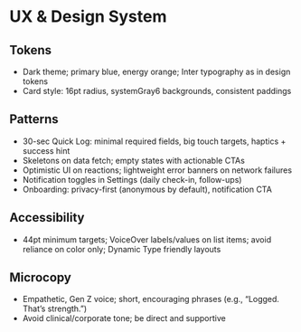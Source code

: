 # UX & Design System

## Tokens
- Dark theme; primary blue, energy orange; Inter typography as in design tokens
- Card style: 16pt radius, systemGray6 backgrounds, consistent paddings

## Patterns
- 30-sec Quick Log: minimal required fields, big touch targets, haptics + success hint
- Skeletons on data fetch; empty states with actionable CTAs
- Optimistic UI on reactions; lightweight error banners on network failures
- Notification toggles in Settings (daily check-in, follow-ups)
- Onboarding: privacy-first (anonymous by default), notification CTA

## Accessibility
- 44pt minimum targets; VoiceOver labels/values on list items; avoid reliance on color only; Dynamic Type friendly layouts

## Microcopy
- Empathetic, Gen Z voice; short, encouraging phrases (e.g., “Logged. That’s strength.”)
- Avoid clinical/corporate tone; be direct and supportive